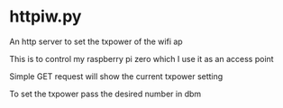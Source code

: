 # httpiw.py
An http server to set the txpower of the wifi ap

This is to control my raspberry pi zero which I use it as an access point

Simple GET request will show the current txpower setting

To set the txpower pass the desired number in dbm
